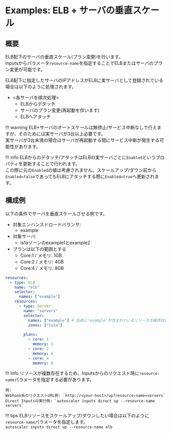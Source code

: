 # Examples: ELB + サーバの垂直スケール

## 概要

ELB配下のサーバの垂直スケール(プラン変更)を行います。  
Inputsからパラメータ`resource-name`を指定することでELBまたはサーバのプラン変更が可能です。  

ELB配下に指定したサーバのIPアドレスがELBに実サーバとして登録されている場合は以下のように処理されます。  

- &lt;各サーバを順次処理&gt;
    - ELBからデタッチ
    - サーバのプラン変更(再起動を伴います)   
    - ELBへアタッチ

!!! warning
    ELB+サーバのオートスケールは無停止/サービス中断なしで行えますが、そのためには実サーバが3台以上必要です。  
    実サーバが3台未満の場合はサーバが再起動する間にサービス中断が発生する可能性があります。  

!!! info
    ELBからのデタッチ/アタッチはELBの実サーバごとに`Enabled`というプロパティを更新することで行われます。  
    この際に元の`Enabled`の値は考慮されません。スケールアップ/ダウン前から`Enabled=false`であってもELBにアタッチする際に`Enabled=true`へ更新されます。  

## 構成例

以下の条件でサーバを垂直スケールさせる例です。

- 対象エンハンスドロードバランサ:
    - example
- 対象サーバ:
    - is1aゾーンのexample1とexample2
- プランは以下の範囲とする
    - Core:1 / メモリ:  1GB
    - Core:2 / メモリ:  4GB
    - Core:4 / メモリ:  8GB

```yaml
resources:
  - type: ELB
    name: "elb"
    selector:
      names: ["example"]
    resources:
      - type: Server
        name: "servers"
        selector:
          names: ["example"] # 名前に'example'が含まれているリソースが操作対象となる
          zones: ["is1a"]
          
        plans:
          - core: 1
            memory: 1
          - core: 2
            memory: 4
          - core: 4
            memory: 8
```

!!! Info
    リソースが複数存在するため、Inputsからのリクエスト時に`resource-name`パラメータを指定する必要があります。  
    
    例:  
    Webhook系のリクエストURL例: `http://<your-host>/up?resource-name=servers`  
    Direct Inputsの実行例: `autoscaler inputs direct up --resource-name servers`  

!!! tips
    ELBリソースをスケールアップ/ダウンしたい場合は以下のように`resource-name`パラメータを指定します。   
    `autoscaler inputs direct up --resource-name elb`  
